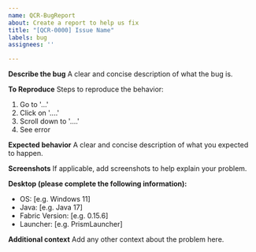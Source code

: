 ```yaml
---
name: QCR-BugReport
about: Create a report to help us fix
title: "[QCR-0000] Issue Name"
labels: bug
assignees: ''

---
```


**Describe the bug**
A clear and concise description of what the bug is.

**To Reproduce**
Steps to reproduce the behavior:
1. Go to '...'
2. Click on '....'
3. Scroll down to '....'
4. See error

**Expected behavior**
A clear and concise description of what you expected to happen.

**Screenshots**
If applicable, add screenshots to help explain your problem.

**Desktop (please complete the following information):**
 - OS: [e.g. Windows 11]
 - Java: [e.g. Java 17]
 - Fabric Version: [e.g. 0.15.6]
 - Launcher: [e.g. PrismLauncher]

**Additional context**
Add any other context about the problem here.
